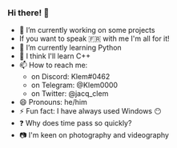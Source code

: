 ### Hi there! 👋

- 🔭 I’m currently working on some projects
- If you want to speak 🇫🇷 with me I'm all for it!
- 🌱 I’m currently learning Python
- 🤔 I think I'll learn C++
- 📫 How to reach me:
    - on Discord: Klem#0462
    - on Telegram: @Klem0000
    - on Twitter: @jacq_clem
- 😄 Pronouns: he/him
- ⚡ Fun fact: I have always used Windows 😶
- ❓ Why does time pass so quickly?
- 📷 I'm keen on photography and videography
